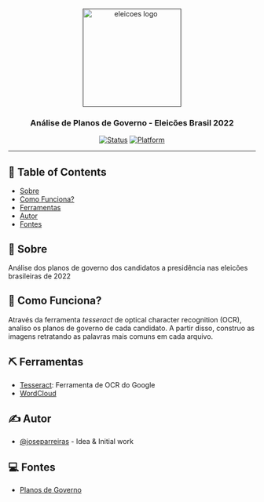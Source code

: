<p align="center">
  <a href="" rel="noopener">
 <img height=200px src="https://seeklogo.com/images/E/eleicoes-brasil-2022-logo-48D65377A2-seeklogo.com.png" alt="eleicoes logo"></a>
</p>

<h3 align="center">Análise de Planos de Governo - Eleicões Brasil 2022</h3>

<div align="center">

[![Status](https://img.shields.io/badge/status-active-success.svg)]()
[![Platform](https://img.shields.io/twitter/follow/joseparreiras?style=social)]()

<!-- [![Platform](https://img.shields.io/github/pipenv/locked/python-version/:user/:repo)](MY REPO) -->
<!-- [![GitHub Issues](https://img.shields.io/github/issues/kylelobo/The-Documentation-Compendium.svg)](https://github.com/kylelobo/The-Documentation-Compendium/issues)
[![GitHub Pull Requests](https://img.shields.io/github/issues-pr/kylelobo/The-Documentation-Compendium.svg)](https://github.com/kylelobo/The-Documentation-Compendium/pulls) -->

</div>

---


## 📝 Table of Contents

- [Sobre](#about)
- [Como Funciona?](#working)
- [Ferramentas](#built_using)
- [Autor](#authors)
- [Fontes](#sources)

## 🧐 Sobre <a name = "about"></a>

Análise dos planos de governo dos candidatos a presidência nas eleicões brasileiras de 2022

## 💭 Como Funciona? <a name = "working"></a>

Através da ferramenta *tesseract* de optical character recognition (OCR), analiso os planos de governo de cada candidato. A partir disso, construo as imagens retratando as palavras mais comuns em cada arquivo. 

## ⛏️ Ferramentas <a name = "built_using"></a>

- [Tesseract](https://github.com/tesseract-ocr/tesseract): Ferramenta de OCR do Google
- [WordCloud](https://github.com/amueller/word_cloud)

## ✍️ Autor <a name = "authors"></a>

- [@joseparreiras](https://github.com/joseparreiras) - Idea & Initial work

## 💻 Fontes <a name = "sources"></a>

- [Planos de Governo](https://www.tecmundo.com.br/mercado/245676-veja-plano-governo-completo-candidatos-presidencia-brasil.htm)